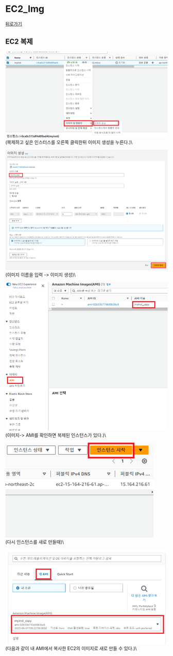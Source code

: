 # EC2\_Img

[뒤로가기](../)

## EC2 복제

![img](../Data/Img/ec2copy1.png)\
(복제하고 싶은 인스터스를 오른쪽 클릭한뒤 이미지 생성을 누른다.)\


![img](../Data/Img/ec2copy2.png)\
(이미지 이름을 입력 -> 이미지 생성)\


![img](../Data/Img/ec2copy3.png)\
(이미지-> AMI를 확인하면 복제된 인스턴스가 있다.)\


![img](../Data/Img/ec2copy4.png)\
(다시 인스턴스를 새로 만들때)\


![img](../Data/Img/ec2copy5.png)\
(다음과 같이 내 AMI에서 복사한 EC2의 이미지로 새로 만들 수 있다.)\
